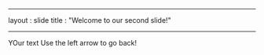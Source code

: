 _ _ _ _ _
layout : slide
title : "Welcome to our second slide!"
_ _ _ _ _
YOur text 
Use the left arrow to go back!
